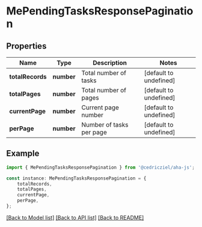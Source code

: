 # MePendingTasksResponsePagination


## Properties

Name | Type | Description | Notes
------------ | ------------- | ------------- | -------------
**totalRecords** | **number** | Total number of tasks | [default to undefined]
**totalPages** | **number** | Total number of pages | [default to undefined]
**currentPage** | **number** | Current page number | [default to undefined]
**perPage** | **number** | Number of tasks per page | [default to undefined]

## Example

```typescript
import { MePendingTasksResponsePagination } from '@cedricziel/aha-js';

const instance: MePendingTasksResponsePagination = {
    totalRecords,
    totalPages,
    currentPage,
    perPage,
};
```

[[Back to Model list]](../README.md#documentation-for-models) [[Back to API list]](../README.md#documentation-for-api-endpoints) [[Back to README]](../README.md)
